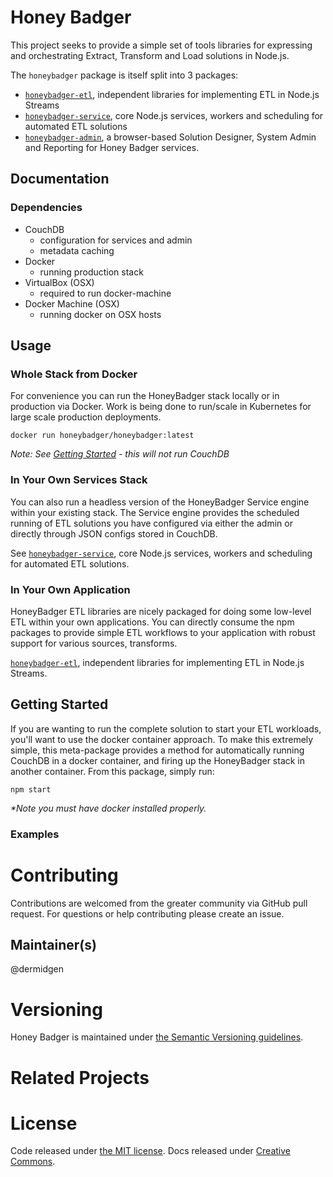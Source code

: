 # Honey Badger

This project seeks to provide a simple set of tools libraries for expressing and orchestrating Extract, Transform and Load solutions in Node.js.

The `honeybadger` package is itself split into 3 packages:

*	[`honeybadger-etl`](https://github.com/dermidgen/honeybadger-etl),
	independent libraries for implementing ETL in Node.js Streams
*	[`honeybadger-service`](https://github.com/dermidgen/honeybadger-service),
	core Node.js services, workers and scheduling for automated ETL solutions
*	[`honeybadger-admin`](https://github.com/dermidgen/honeybadger-admin),
	a browser-based Solution Designer, System Admin and Reporting for Honey Badger services.

## Documentation

### Dependencies

* CouchDB
  - configuration for services and admin
  - metadata caching
* Docker
  - running production stack
* VirtualBox (OSX)
  - required to run docker-machine
* Docker Machine (OSX)
  - running docker on OSX hosts

## Usage

### Whole Stack from Docker
For convenience you can run the HoneyBadger stack locally or in production via Docker. Work is being done to run/scale in Kubernetes for large scale production deployments.

```
docker run honeybadger/honeybadger:latest
```

_Note: See [Getting Started](#getting-started) - this will not run CouchDB_

### In Your Own Services Stack
You can also run a headless version of the HoneyBadger Service engine within your existing stack. The Service engine provides the scheduled running of ETL solutions you have configured via either the admin or directly through JSON configs stored in CouchDB.

See [`honeybadger-service`](https://github.com/dermidgen/honeybadger-service),
 core Node.js services, workers and scheduling for automated ETL solutions.

### In Your Own Application
HoneyBadger ETL libraries are nicely packaged for doing some low-level ETL within your own applications. You can directly consume the npm packages to provide simple ETL workflows to your application with robust support for various sources, transforms.

[`honeybadger-etl`](https://github.com/dermidgen/honeybadger-etl),
 independent libraries for implementing ETL in Node.js Streams.

## Getting Started
If you are wanting to run the complete solution to start your ETL workloads, you'll want to use the docker container approach. To make this extremely simple, this meta-package provides a method for automatically running CouchDB in a docker container, and firing up the HoneyBadger stack in another container. From this package, simply run:

```
npm start
```

_**Note* you must have docker installed properly._

### Examples

# Contributing

Contributions are welcomed from the greater community via GitHub pull request. For questions or help contributing
please create an issue.

## Maintainer(s)

@dermidgen

# Versioning

Honey Badger is maintained under [the Semantic Versioning guidelines](http://semver.org/).

# Related Projects

# License
Code released under [the MIT license](https://github.com/dermidgen/honeybadger/blob/master/LICENSE). 
Docs released under [Creative Commons](https://github.com/dermidgen/honeybadger/blob/master/docs/LICENSE).
